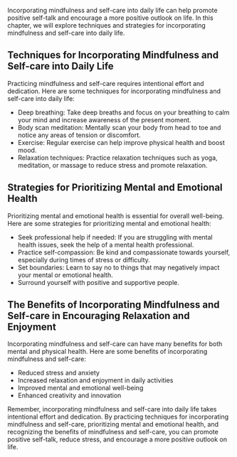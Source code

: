 
Incorporating mindfulness and self-care into daily life can help promote positive self-talk and encourage a more positive outlook on life. In this chapter, we will explore techniques and strategies for incorporating mindfulness and self-care into daily life.

Techniques for Incorporating Mindfulness and Self-care into Daily Life
----------------------------------------------------------------------

Practicing mindfulness and self-care requires intentional effort and dedication. Here are some techniques for incorporating mindfulness and self-care into daily life:

* Deep breathing: Take deep breaths and focus on your breathing to calm your mind and increase awareness of the present moment.
* Body scan meditation: Mentally scan your body from head to toe and notice any areas of tension or discomfort.
* Exercise: Regular exercise can help improve physical health and boost mood.
* Relaxation techniques: Practice relaxation techniques such as yoga, meditation, or massage to reduce stress and promote relaxation.

Strategies for Prioritizing Mental and Emotional Health
-------------------------------------------------------

Prioritizing mental and emotional health is essential for overall well-being. Here are some strategies for prioritizing mental and emotional health:

* Seek professional help if needed: If you are struggling with mental health issues, seek the help of a mental health professional.
* Practice self-compassion: Be kind and compassionate towards yourself, especially during times of stress or difficulty.
* Set boundaries: Learn to say no to things that may negatively impact your mental or emotional health.
* Surround yourself with positive and supportive people.

The Benefits of Incorporating Mindfulness and Self-care in Encouraging Relaxation and Enjoyment
-----------------------------------------------------------------------------------------------

Incorporating mindfulness and self-care can have many benefits for both mental and physical health. Here are some benefits of incorporating mindfulness and self-care:

* Reduced stress and anxiety
* Increased relaxation and enjoyment in daily activities
* Improved mental and emotional well-being
* Enhanced creativity and innovation

Remember, incorporating mindfulness and self-care into daily life takes intentional effort and dedication. By practicing techniques for incorporating mindfulness and self-care, prioritizing mental and emotional health, and recognizing the benefits of mindfulness and self-care, you can promote positive self-talk, reduce stress, and encourage a more positive outlook on life.

